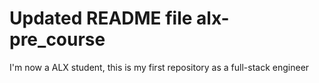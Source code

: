 # Updated README file alx-pre_course
I'm now a ALX student, this is my first repository as a full-stack engineer
